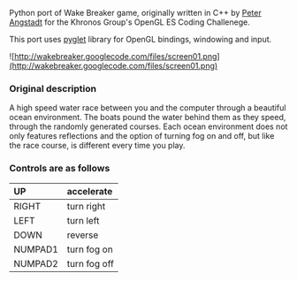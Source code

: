 Python port of Wake Breaker game, originally written in C++ by [Peter Angstadt](http://pete.nextraztus.com/) for the Khronos Group's OpenGL ES Coding Challenege.

This port uses [pyglet](http://pyglet.googlecode.com/) library for OpenGL bindings, windowing and input.

![http://wakebreaker.googlecode.com/files/screen01.png](http://wakebreaker.googlecode.com/files/screen01.png)

### Original description ###
A high speed water race between you and the computer through a beautiful ocean environment.  The boats pound the water behind them as they speed, through the randomly generated courses.  Each ocean environment does not only features reflections and the option of turning fog on and off, but like the race course, is different every time you play.

### Controls are as follows ###
|UP       | accelerate   |
|:--------|:-------------|
|RIGHT    | turn right   |
|LEFT     | turn left    |
|DOWN     | reverse      |
|NUMPAD1  | turn fog on  |
|NUMPAD2  | turn fog off |